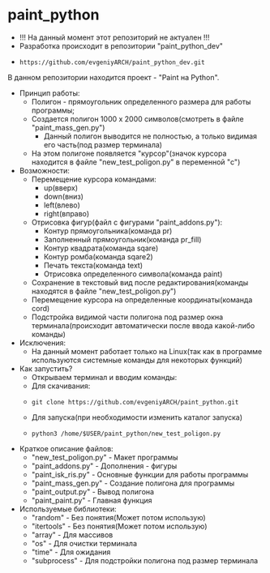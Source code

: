 # paint_python
- !!! На данный момент этот репозиторий не актуален !!!
- Разработка происходит в репозитории "paint_python_dev"
- ```
  https://github.com/evgeniyARCH/paint_python_dev.git
В данном репозитории находится проект - "Paint на Python".
- Принцип работы:
  - Полигон - прямоугольник определенного размера для работы программы;
  - Создается полигон 1000 x 2000 символов(смотреть в файле "paint_mass_gen.py")
    - Данный полигон выводится не полностью, а только видимая его часть(под размер терминала) 
  - На этом полигоне появляется "курсор"(значок курсора находится в файле "new_test_poligon.py" в переменной "c")
- Возможности:
  - Перемещение курсора командами:
    - up(вверх)
    - down(вниз)
    - left(влево)
    - right(вправо)
  - Отрисовка фигур(файл с фигурами "paint_addons.py"):
    - Контур прямоугольника(команда pr)
    - Заполненный прямоугольник(команда pr_fill)
    - Контур квадрата(команда sqare)
    - Контур ромба(команда sqare2)
    - Печать текста(команда text)
    - Отрисовка определенного символа(команда paint)
  - Сохранение в текстовый вид после редактирования(команды находятся в файле "new_test_poligon.py")
  - Перемещение курсора на определенные координаты(команда cord)
  - Подстройка видимой части полигона под размер окна терминала(происходит автоматически после ввода какой-либо команды)
- Исключения:
  - На данный момент работает только на Linux(так как в программе используются системные команды для некоторых функций)
- Как запустить?
  - Открываем терминал и вводим команды:
  - Для скачивания:
  - ```
    git clone https://github.com/evgeniyARCH/paint_python.git
  - Для запуска(при необходимости изменить каталог запуска)
  - ```
    python3 /home/$USER/paint_python/new_test_poligon.py
- Краткое описание файлов:
  - "new_test_poligon.py" - Макет программы 
  - "paint_addons.py" - Дополнения - фигуры
  - "paint_isk_ris.py" - Основные функции для работы программы
  - "paint_mass_gen.py" - Создание полигона для программы
  - "paint_output.py" - Вывод полигона
  - "paint_paint.py" - Главная функция
- Используемые библиотеки:
  - "random" - Без понятия(Может потом использую)
  - "itertools" - Без понятия(Может потом использую)
  - "array" - Для массивов
  - "os" - Для очистки терминала
  - "time" - Для ожидания
  - "subprocess" - Для подстройки полигона под размер терминала
